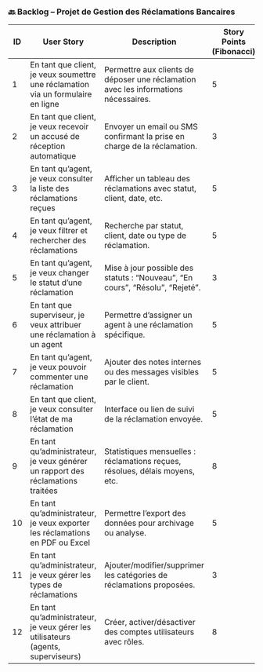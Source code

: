 
### **🔙 Backlog – Projet de Gestion des Réclamations Bancaires**

| **ID** | **User Story**                                                                   | **Description**                                                                     | **Story Points (Fibonacci)** | **Priorité** | **Dépendances** | **Statut** |
| ------ | -------------------------------------------------------------------------------- | ----------------------------------------------------------------------------------- | ---------------------------- | ------------ | --------------- | ---------- |
| 1      | En tant que client, je veux soumettre une réclamation via un formulaire en ligne | Permettre aux clients de déposer une réclamation avec les informations nécessaires. | 5                            | Haute        | Aucune          | En cours   |
| 2      | En tant que client, je veux recevoir un accusé de réception automatique          | Envoyer un email ou SMS confirmant la prise en charge de la réclamation.            | 3                            | Haute        | 1               | A faire    |
| 3      | En tant qu’agent, je veux consulter la liste des réclamations reçues             | Afficher un tableau des réclamations avec statut, client, date, etc.                | 5                            | Haute        | 1               | A faire    |
| 4      | En tant qu’agent, je veux filtrer et rechercher des réclamations                 | Recherche par statut, client, date ou type de réclamation.                          | 5                            | Moyenne      | 3               | A faire    |
| 5      | En tant qu’agent, je veux changer le statut d’une réclamation                    | Mise à jour possible des statuts : “Nouveau”, “En cours”, “Résolu”, “Rejeté”.       | 3                            | Haute        | 3               | A faire    |
| 6      | En tant que superviseur, je veux attribuer une réclamation à un agent            | Permettre d’assigner un agent à une réclamation spécifique.                         | 5                            | Moyenne      | 3               | A faire    |
| 7      | En tant qu’agent, je veux pouvoir commenter une réclamation                      | Ajouter des notes internes ou des messages visibles par le client.                  | 5                            | Moyenne      | 3               | A faire    |
| 8      | En tant que client, je veux consulter l’état de ma réclamation                   | Interface ou lien de suivi de la réclamation envoyée.                               | 5                            | Haute        | 5               | A faire    |
| 9      | En tant qu’administrateur, je veux générer un rapport des réclamations traitées  | Statistiques mensuelles : réclamations reçues, résolues, délais moyens, etc.        | 8                            | Moyenne      | 5, 6            | A faire    |
| 10     | En tant qu’administrateur, je veux exporter les réclamations en PDF ou Excel     | Permettre l’export des données pour archivage ou analyse.                           | 5                            | Basse        | 3               | A faire    |
| 11     | En tant qu’administrateur, je veux gérer les types de réclamations               | Ajouter/modifier/supprimer les catégories de réclamations proposées.                | 3                            | Moyenne      | Aucune          | A faire    |
| 12     | En tant qu’administrateur, je veux gérer les utilisateurs (agents, superviseurs) | Créer, activer/désactiver des comptes utilisateurs avec rôles.                      | 8                            | Moyenne      | Aucune          | A faire    |